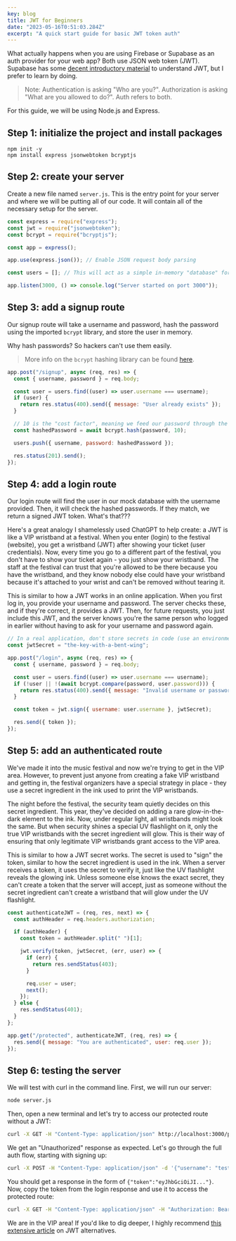 ```yaml
---
key: blog
title: JWT for Beginners
date: "2023-05-16T0:51:03.284Z"
excerpt: "A quick start guide for basic JWT token auth"
---
```


What actually happens when you are using Firebase or Supabase as an auth provider for your web app? Both use JSON web token (JWT). Supabase has some [decent introductory material](https://supabase.com/docs/learn/auth-deep-dive/auth-deep-dive-jwts) to understand JWT, but I prefer to learn by doing.

> Note: Authentication is asking "Who are you?". Authorization is asking "What are you allowed to do?". Auth refers to both.

For this guide, we will be using Node.js and Express.

## Step 1: initialize the project and install packages

```
npm init -y
npm install express jsonwebtoken bcryptjs
```

## Step 2: create your server

Create a new file named `server.js`. This is the entry point for your server and where we will be putting all of our code. It will contain all of the necessary setup for the server.

```js
const express = require("express");
const jwt = require("jsonwebtoken");
const bcrypt = require("bcryptjs");

const app = express();

app.use(express.json()); // Enable JSON request body parsing

const users = []; // This will act as a simple in-memory "database" for this tutorial

app.listen(3000, () => console.log("Server started on port 3000"));
```

## Step 3: add a signup route

Our signup route will take a username and password, hash the password using the imported `bcrypt` library, and store the user in memory.

Why hash passwords? So hackers can't use them easily.

> More info on the `bcrypt` hashing library can be found [here](https://auth0.com/blog/hashing-in-action-understanding-bcrypt/).

```js
app.post("/signup", async (req, res) => {
  const { username, password } = req.body;

  const user = users.find((user) => user.username === username);
  if (user) {
    return res.status(400).send({ message: "User already exists" });
  }

  // 10 is the "cost factor", meaning we feed our password through the hashing algorithm 2^10 times
  const hashedPassword = await bcrypt.hash(password, 10);

  users.push({ username, password: hashedPassword });

  res.status(201).send();
});
```

## Step 4: add a login route

Our login route will find the user in our mock database with the username provided. Then, it will check the hashed passwords. If they match, we return a signed JWT token. What's that???

Here's a great analogy I shamelessly used ChatGPT to help create: a JWT is like a VIP wristband at a festival. When you enter (login) to the festival (website), you get a wristband (JWT) after showing your ticket (user credentials). Now, every time you go to a different part of the festival, you don't have to show your ticket again - you just show your wristband. The staff at the festival can trust that you're allowed to be there because you have the wristband, and they know nobody else could have your wristband because it's attached to your wrist and can't be removed without tearing it.

This is similar to how a JWT works in an online application. When you first log in, you provide your username and password. The server checks these, and if they're correct, it provides a JWT. Then, for future requests, you just include this JWT, and the server knows you're the same person who logged in earlier without having to ask for your username and password again.

```js
// In a real application, don't store secrets in code (use an environment variable instead)
const jwtSecret = "the-key-with-a-bent-wing";

app.post("/login", async (req, res) => {
  const { username, password } = req.body;

  const user = users.find((user) => user.username === username);
  if (!user || !(await bcrypt.compare(password, user.password))) {
    return res.status(400).send({ message: "Invalid username or password" });
  }

  const token = jwt.sign({ username: user.username }, jwtSecret);

  res.send({ token });
});
```

## Step 5: add an authenticated route

We've made it into the music festival and now we're trying to get in the VIP area. However, to prevent just anyone from creating a fake VIP wristband and getting in, the festival organizers have a special strategy in place - they use a secret ingredient in the ink used to print the VIP wristbands.

The night before the festival, the security team quietly decides on this secret ingredient. This year, they've decided on adding a rare glow-in-the-dark element to the ink. Now, under regular light, all wristbands might look the same. But when security shines a special UV flashlight on it, only the true VIP wristbands with the secret ingredient will glow. This is their way of ensuring that only legitimate VIP wristbands grant access to the VIP area.

This is similar to how a JWT secret works. The secret is used to "sign" the token, similar to how the secret ingredient is used in the ink. When a server receives a token, it uses the secret to verify it, just like the UV flashlight reveals the glowing ink. Unless someone else knows the exact secret, they can't create a token that the server will accept, just as someone without the secret ingredient can't create a wristband that will glow under the UV flashlight.

```js
const authenticateJWT = (req, res, next) => {
  const authHeader = req.headers.authorization;

  if (authHeader) {
    const token = authHeader.split(" ")[1];

    jwt.verify(token, jwtSecret, (err, user) => {
      if (err) {
        return res.sendStatus(403);
      }

      req.user = user;
      next();
    });
  } else {
    res.sendStatus(401);
  }
};

app.get("/protected", authenticateJWT, (req, res) => {
  res.send({ message: "You are authenticated", user: req.user });
});
```

## Step 6: testing the server

We will test with curl in the command line. First, we will run our server:

```bash
node server.js
```

Then, open a new terminal and let's try to access our protected route without a JWT:

```bash
curl -X GET -H "Content-Type: application/json" http://localhost:3000/protected
```

We get an "Unauthorized" response as expected. Let's go through the full auth flow, starting with signing up:

```bash
curl -X POST -H "Content-Type: application/json" -d '{"username": "testuser", "password": "testpassword"}' http://localhost:3000/signup
```

You should get a response in the form of `{"token":"eyJhbGciOiJI..."}`. Now, copy the token from the login response and use it to access the protected route:

```bash
curl -X GET -H "Content-Type: application/json" -H "Authorization: Bearer eyJhbGciOiJI..." http://localhost:3003/protected
```

We are in the VIP area! If you'd like to dig deeper, I highly recommend [this extensive article](https://www.scottbrady91.com/jose/alternatives-to-jwts) on JWT alternatives.
